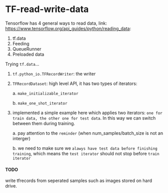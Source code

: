 # TF-read-write-data

Tensorflow has 4 general ways to read data, link: https://www.tensorflow.org/api_guides/python/reading_data:
1. tf.data
2. Feeding
3. QueueRunner
4. Preloaded data

Trying `tf.data`...
1. `tf.python_io.TFRecordWriter`: the writer
2. `TFRecordDataset`: high level API, it has two types of iterators:

   a. `make_initializable_iterator`
   
   b. `make_one_shot_iterator`
   
3. implemented a simple example here which applies two iterators: `one for train data, the other one for test data`. In this way we can switch between them during training.

    a. pay attention to the `reminder` (when num_samples/batch_size is not an interger)
    
    b. we need to make sure we `alawys have test data before finishing training`, which means the `test iterator` should not stop before `train iterator`


#### TODO

write tfrecords from seperated samples such as images stored on hard drive.
